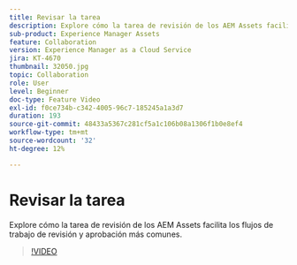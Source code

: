 ```yaml
---
title: Revisar la tarea
description: Explore cómo la tarea de revisión de los AEM Assets facilita los flujos de trabajo de revisión y aprobación más comunes.
sub-product: Experience Manager Assets
feature: Collaboration
version: Experience Manager as a Cloud Service
jira: KT-4670
thumbnail: 32050.jpg
topic: Collaboration
role: User
level: Beginner
doc-type: Feature Video
exl-id: f0ce734b-c342-4005-96c7-185245a1a3d7
duration: 193
source-git-commit: 48433a5367c281cf5a1c106b08a1306f1b0e8ef4
workflow-type: tm+mt
source-wordcount: '32'
ht-degree: 12%

---
```


# Revisar la tarea

Explore cómo la tarea de revisión de los AEM Assets facilita los flujos de trabajo de revisión y aprobación más comunes.

>[!VIDEO](https://video.tv.adobe.com/v/36742?quality=12&learn=on&captions=spa)
